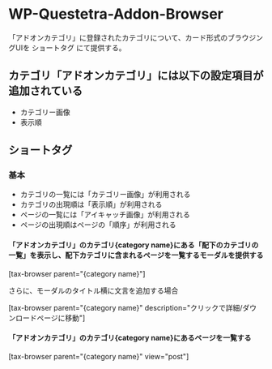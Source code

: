# WP-Questetra-Addon-Browser
「アドオンカテゴリ」に登録されたカテゴリについて、カード形式のブラウジングUIを ショートタグ にて提供する。

## カテゴリ「アドオンカテゴリ」には以下の設定項目が追加されている
- カテゴリー画像
- 表示順

## ショートタグ
### 基本
- カテゴリの一覧には「カテゴリー画像」が利用される
- カテゴリの出現順は「表示順」が利用される
- ページの一覧には「アイキャッチ画像」が利用される
- ページの出現順はページの「順序」が利用される

#### 「アドオンカテゴリ」のカテゴリ{category name}にある「配下のカテゴリの一覧」を表示し、配下カテゴリに含まれるページを一覧するモーダルを提供する

[tax-browser parent="{category name}"]

さらに、モーダルのタイトル横に文言を追加する場合

[tax-browser parent="{category name}" description="クリックで詳細/ダウンロードページに移動"]

#### 「アドオンカテゴリ」のカテゴリ{category name}にあるページを一覧する

[tax-browser parent="{category name}" view="post"]
